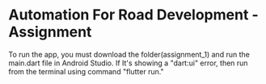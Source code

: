 # Automation For Road Development - Assignment

To run the app, you must download the folder(assignment_1) and run the main.dart file in Android Studio. If It's showing a "dart:ui" error, then run from the terminal using command "flutter run."
